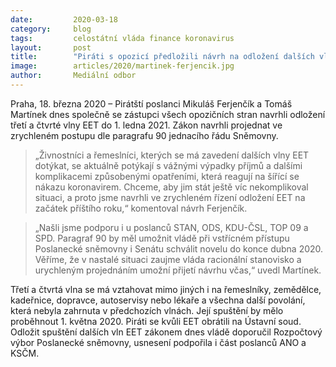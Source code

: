 ```yaml
---
date:         2020-03-18
category:     blog
tags:         celostátní vláda finance koronavirus
layout:       post
title:        "Piráti s opozicí předložili návrh na odložení dalších vln EET"
image:        articles/2020/martinek-ferjencik.jpg
author:       Mediální odbor
--- 
```




Praha, 18. března 2020 – Pirátští poslanci Mikuláš Ferjenčík a Tomáš Martínek dnes společně se zástupci všech opozičních stran navrhli odložení třetí a čtvrté vlny EET do 1. ledna 2021. Zákon navrhli projednat ve zrychleném postupu dle paragrafu 90 jednacího řádu Sněmovny.

> „Živnostníci a řemeslníci, kterých se má zavedení dalších vlny EET dotýkat, se aktuálně potýkají s vážnými výpadky příjmů a dalšími komplikacemi způsobenými opatřeními, která reagují na šířící se nákazu koronavirem. Chceme, aby jim stát ještě víc nekomplikoval situaci, a proto jsme navrhli ve zrychleném řízení odložení EET na začátek příštího roku,“ komentoval návrh Ferjenčík.

> „Našli jsme podporu i u poslanců STAN, ODS, KDU-ČSL, TOP 09 a SPD. Paragraf 90 by měl umožnit vládě při vstřícném přístupu Poslanecké sněmovny i Senátu schválit novelu do konce dubna 2020. Věříme, že v nastalé situaci zaujme vláda racionální stanovisko a urychleným projednáním umožní přijetí návrhu včas,“ uvedl Martínek.

Třetí a čtvrtá vlna se má vztahovat mimo jiných i na řemeslníky, zemědělce, kadeřnice, dopravce, autoservisy nebo lékaře a všechna další povolání, která nebyla zahrnuta v předchozích vlnách. Její spuštění by mělo proběhnout 1. května 2020. Piráti se kvůli EET obrátili na Ústavní soud. Odložit spuštění dalších vln EET zákonem dnes vládě doporučil Rozpočtový výbor Poslanecké sněmovny, usnesení podpořila i část poslanců ANO a KSČM.
